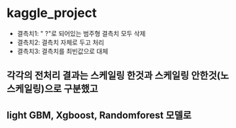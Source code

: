 # kaggle_project

- 결측치1: " ?"로 되어있는 범주형 결측치 모두 삭제
- 결측치2: 결측치 자체로 두고 처리
- 결측치3: 결측치를 최빈값으로 대체

## 각각의 전처리 결과는 스케일링 한것과 스케일링 안한것(노스케일링)으로 구분했고  
## light GBM, Xgboost, Randomforest 모델로 
